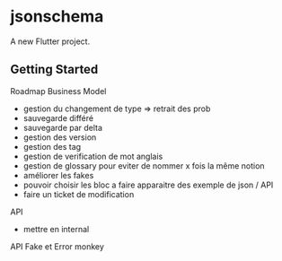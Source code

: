 # jsonschema

A new Flutter project.

## Getting Started

Roadmap Business Model 
- gestion du changement de type => retrait des prob
- sauvegarde différé
- sauvegarde par delta
- gestion des version
- gestion des tag
- gestion de verification de mot anglais
- gestion de glossary pour eviter de nommer x fois la même notion
- améliorer les fakes
- pouvoir choisir les bloc a faire apparaitre des exemple de json / API
- faire un ticket de modification

API
- mettre en internal

API Fake et Error monkey